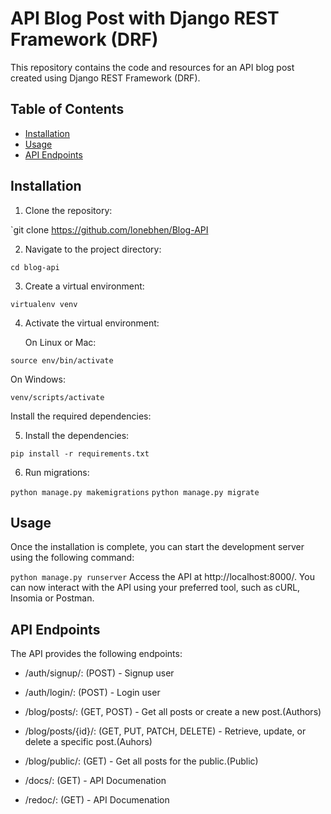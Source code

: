 # API Blog Post with Django REST Framework (DRF)

This repository contains the code and resources for an API blog post created using Django REST Framework (DRF). 

## Table of Contents

- [Installation](#installation)
- [Usage](#usage)
- [API Endpoints](#api-endpoints)

## Installation

1. Clone the repository:

`git clone https://github.com/lonebhen/Blog-API

2. Navigate to the project directory:

`cd blog-api`

3. Create a virtual environment:

`virtualenv venv`


4. Activate the virtual environment:

   On Linux or Mac:

`source env/bin/activate`


   On Windows:

`venv/scripts/activate`

Install the required dependencies:

5. Install the dependencies:

`pip install -r requirements.txt`

6. Run migrations:

`python manage.py makemigrations`
`python manage.py migrate`



## Usage
Once the installation is complete, you can start the development server using the following command:

`python manage.py runserver`
Access the API at http://localhost:8000/. 
You can now interact with the API using your preferred tool, such as cURL, Insomia or Postman.



## API Endpoints
The API provides the following endpoints:

- /auth/signup/: (POST) - Signup user
- /auth/login/: (POST) - Login user
- /blog/posts/: (GET, POST) - Get all posts or create a new post.(Authors)
- /blog/posts/{id}/: (GET, PUT, PATCH, DELETE) - Retrieve, update, or delete a specific post.(Auhors)
- /blog/public/: (GET) - Get all posts for the public.(Public)


- /docs/: (GET) - API Documenation
- /redoc/: (GET) - API Documenation




